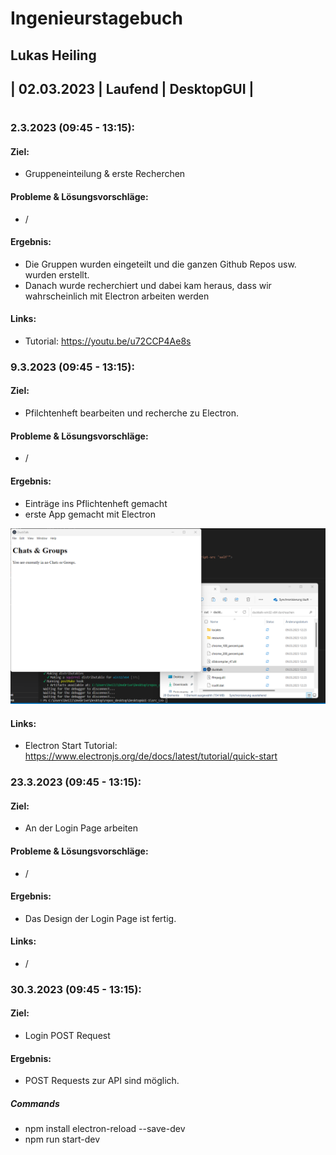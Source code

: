 # Ingenieurstagebuch
## Lukas Heiling
## | 02.03.2023 | Laufend | DesktopGUI |
#

### 2.3.2023 (09:45 - 13:15): 

#### Ziel: 
* Gruppeneinteilung & erste Recherchen 

#### Probleme & Lösungsvorschläge:  
* /

#### Ergebnis: 
* Die Gruppen wurden eingeteilt und die ganzen Github Repos usw. wurden erstellt.
* Danach wurde recherchiert und dabei kam heraus, dass wir wahrscheinlich mit     Electron arbeiten werden

#### Links: 
* Tutorial: https://youtu.be/u72CCP4Ae8s


### 9.3.2023 (09:45 - 13:15): 

#### Ziel: 
*  Pfilchtenheft bearbeiten und recherche zu Electron. 

#### Probleme & Lösungsvorschläge:  
* /

#### Ergebnis: 
* Einträge ins Pflichtenheft gemacht
* erste App gemacht mit Electron

![First_APP](pics\first_App.png)

#### Links: 
* Electron Start Tutorial: https://www.electronjs.org/de/docs/latest/tutorial/quick-start


### 23.3.2023 (09:45 - 13:15): 

#### Ziel: 
*  An der Login Page arbeiten 

#### Probleme & Lösungsvorschläge:  
* /

#### Ergebnis: 
* Das Design der Login Page ist fertig.

#### Links: 
* /


### 30.3.2023 (09:45 - 13:15):

#### Ziel: 
*  Login POST Request 

#### Ergebnis: 
* POST Requests zur API sind möglich. 

##### Commands 
* npm install electron-reload --save-dev
* npm run start-dev